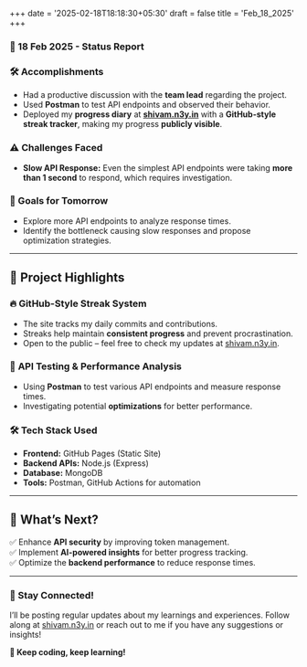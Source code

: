 +++
date = '2025-02-18T18:18:30+05:30'
draft = false
title = 'Feb_18_2025'
+++

### **📆 18 Feb 2025 - Status Report**  
<!--more-->
### **🛠 Accomplishments**  

- Had a productive discussion with the **team lead** regarding the project.  
- Used **Postman** to test API endpoints and observed their behavior.  
- Deployed my **progress diary** at **[shivam.n3y.in](https://shivam.n3y.in)** with a **GitHub-style streak tracker**, making my progress **publicly visible**.  

### **⚠️ Challenges Faced**  

- **Slow API Response:** Even the simplest API endpoints were taking **more than 1 second** to respond, which requires investigation.  

### **🎯 Goals for Tomorrow**  

- Explore more API endpoints to analyze response times.  
- Identify the bottleneck causing slow responses and propose optimization strategies.  

---

## 📖 **Project Highlights**  

### 🔥 **GitHub-Style Streak System**  

- The site tracks my daily commits and contributions.  
- Streaks help maintain **consistent progress** and prevent procrastination.  
- Open to the public – feel free to check my updates at [shivam.n3y.in](https://shivam.n3y.in).  

### 📡 **API Testing & Performance Analysis**  

- Using **Postman** to test various API endpoints and measure response times.  
- Investigating potential **optimizations** for better performance.  

### 🛠 **Tech Stack Used**  

- **Frontend:** GitHub Pages (Static Site)  
- **Backend APIs:** Node.js (Express)  
- **Database:** MongoDB  
- **Tools:** Postman, GitHub Actions for automation  

---

## 🚀 **What’s Next?**  

✅ Enhance **API security** by improving token management.  
✅ Implement **AI-powered insights** for better progress tracking.  
✅ Optimize the **backend performance** to reduce response times.  

---

### **💬 Stay Connected!**  

I’ll be posting regular updates about my learnings and experiences. Follow along at [shivam.n3y.in](https://shivam.n3y.in) or reach out to me if you have any suggestions or insights!  

**🚀 Keep coding, keep learning!**

